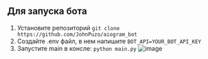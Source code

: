 Для запуска бота
----
1) Установите репозиторий ```git clone https://github.com/JohnPuzo/aiogram_bot```
2) Создайте .env файл, в нем напишите ```BOT_API=YOUR_BOT_API_KEY```
3) Запустите main в консле: ```python main.py```
![image](https://github.com/user-attachments/assets/e358fe95-d332-4e02-bd93-228be6dc206d)
